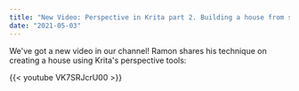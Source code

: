 ```yaml
---
title: "New Video: Perspective in Krita part 2. Building a house from scratch in 2021!"
date: "2021-05-03"
---
```


We've got a new video in our channel! Ramon shares his technique on creating a house using Krita's perspective tools:

{{< youtube VK7SRJcrU00 >}}
